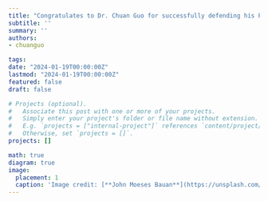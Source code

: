 ```yaml
---
title: "Congratulates to Dr. Chuan Guo for successfully defending his PhD thesis! We wish him all the best in his future endeavors and are confident that his work will continue to inspire and lead to significant advancements."
subtitle: ''
summary: ''
authors:
- chuanguo

tags:
date: "2024-01-19T00:00:00Z"
lastmod: "2024-01-19T00:00:00Z"
featured: false
draft: false

# Projects (optional).
#   Associate this post with one or more of your projects.
#   Simply enter your project's folder or file name without extension.
#   E.g. `projects = ["internal-project"]` references `content/project/deep-learning/index.md`.
#   Otherwise, set `projects = []`.
projects: []

math: true
diagram: true
image:
  placement: 1
  caption: 'Image credit: [**John Moeses Bauan**](https://unsplash.com/photos/OGZtQF8iC0g)'
---
```

